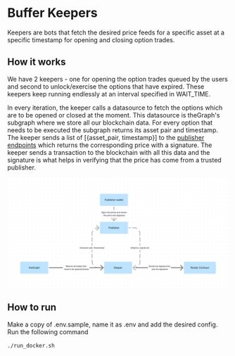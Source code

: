 # Buffer Keepers

Keepers are bots that fetch the desired price feeds for a specific asset at a specific timestamp for opening and closing option trades.

## How it works

We have 2 keepers - one for opening the option trades queued by the users and second to unlock/exercise the options that have expired. These keepers keep running endlessly at an interval specified in WAIT_TIME.

In every iteration, the keeper calls a datasource to fetch the options which are to be opened or closed at the moment.
This datasource is theGraph's subgraph where we store all our blockchain data. For every option that needs to be executed the subgraph returns its asset pair and timestamp. The keeper sends a list of [{asset_pair, timestamp}] to the [publisher endpoints](https://oracle.buffer.finance/docs#/default/run_price_queries_price_query__post) which returns the corresponding price with a signature. The keeper sends a transaction to the blockchain with all this data and the signature is what helps in verifying that the price has come from a trusted publisher.

![Chart](./chart.png)

## How to run

Make a copy of .env.sample, name it as .env and add the desired config. Run the following command

```bash
./run_docker.sh
```
